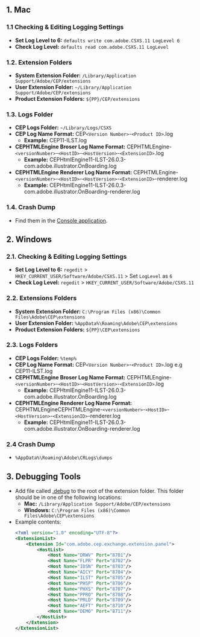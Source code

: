 ## 1. Mac

### 1.1 Checking & Editing Logging Settings

- **Set Log Level to 6:** `defaults write com.adobe.CSXS.11 LogLevel 6`
- **Check Log Level:** `defaults read com.adobe.CSXS.11 LogLevel`

### 1.2. Extension Folders

- **System Extension Folder:** `/Library/Application Support/Adobe/CEP/extensions`
- **User Extension Folder:** `~/Library/Application Support/Adobe/CEP/extensions`
- **Product Extension Folders:** `${PP}/CEP/extensions`

### 1.3. Logs Folder

- **CEP Logs Folder:** `~/Library/Logs/CSXS`
- **CEP Log Name Format:** CEP`<Version Number>`-`<Product ID>`.log
  - **Example:** CEP11-ILST.log
- **CEPHTMLEngine Broser Log Name Format:** CEPHTMLEngine-`<versionNumber>`-`<HostID>`-`<HostVersion>`-`<ExtensionID>`.log
  - **Example:** CEPHtmlEngine11-ILST-26.0.3-com.adobe.illustrator.OnBoarding.log
- **CEPHTMLEngine Renderer Log Name Format:** CEPHTMLEngine-`<versionNumber>`-`<HostID>`-`<HostVersion>`-`<ExtensionID>`-renderer.log
  - **Example:** CEPHtmlEngine11-ILST-26.0.3-com.adobe.illustrator.OnBoarding-renderer.log

### 1.4. Crash Dump
 - Find them in the [Console application](https://support.apple.com/guide/console/welcome/mac).

## 2. Windows

### 2.1. Checking & Editing Logging Settings

 - **Set Log Level to 6:** `regedit` > `HKEY_CURRENT_USER/Software/Adobe/CSXS.11` > Set `LogLevel` as `6`
 - **Check Log Level:** `regedit` > `HKEY_CURRENT_USER/Software/Adobe/CSXS.11`

### 2.2. Extensions Folders

- **System Extension Folder:** `C:\Program Files (x86)\Common Files\Adobe\CEP\extensions`
- **User Extension Folder:** `%AppData%\Roaming\Adobe\CEP\extensions`
- **Product Extension Folders:** `${PP}\CEP\extensions`

### 2.3. Logs Folders

- **CEP Logs Folder:** `%temp%`
- **CEP Log Name Format:** CEP`<Version Number>`-`<Product ID>`.log e.g CEP11-ILST.log
- **CEPHTMLEngine Broser Log Name Format:** CEPHTMLEngine-`<versionNumber>`-`<HostID>`-`<HostVersion>`-`<ExtensionID>`.log
  - **Example:** CEPHtmlEngine11-ILST-26.0.3-com.adobe.illustrator.OnBoarding.log
- **CEPHTMLEngine Renderer Log Name Format:** CEPHTMLEngineCEPHTMLEngine-`<versionNumber>`-`<HostID>`-`<HostVersion>`-`<ExtensionID>`-renderer.log
  - **Example:** CEPHtmlEngine11-ILST-26.0.3-com.adobe.illustrator.OnBoarding-renderer.log

### 2.4 Crash Dump

 - `%AppData%\Roaming\Adobe\CRLogs\dumps`

## 3. Debugging Tools

- Add file called [.debug](./.debug) to the root of the extension folder. This folder should be in one of the following locations:
  - **Mac:** `/Library/Application Support/Adobe/CEP/extensions`
  - **Windows:**  `C:\Program Files (x86)\Common Files\Adobe\CEP\extensions`
- Example contents:
    ```xml
    <?xml version="1.0" encoding="UTF-8"?> 
    <ExtensionList>
        <Extension Id="com.adobe.cep.exchange.extension.panel">
            <HostList>
                <Host Name="DRWV" Port="8701"/>
                <Host Name="FLPR" Port="8702"/>
                <Host Name="IDSN" Port="8703"/>
                <Host Name="AICY" Port="8704"/>
                <Host Name="ILST" Port="8705"/>
                <Host Name="PHSP" Port="8706"/>
                <Host Name="PHXS" Port="8707"/>
                <Host Name="PPRO" Port="8708"/>
                <Host Name="PRLD" Port="8709"/>
                <Host Name="AEFT" Port="8710"/>
                <Host Name="DEMO" Port="8711"/>
            </HostList>
        </Extension>
    </ExtensionList>
    ```
